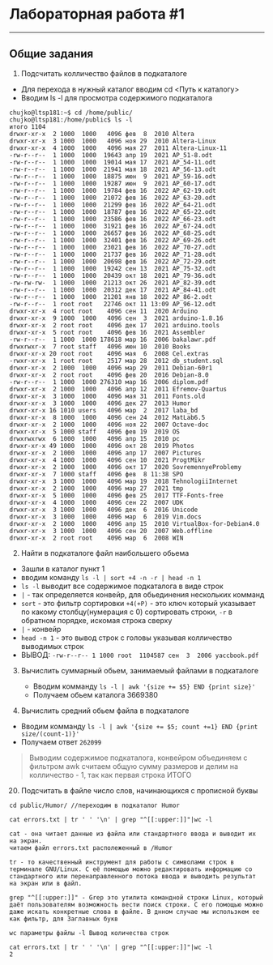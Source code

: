 # Лабораторная работа #1
---

## Общие задания
1. Подсчитать колличество файлов в подкаталоге
  - Для перехода в нужный каталог вводим cd <Путь к каталогу>
  - Вводим ls -l для просмотра содержимого подкаталога
  
  ```
  chujko@ltsp181:~$ cd /home/public/
chujko@ltsp181:/home/public$ ls -l
итого 1104
drwxr-xr-x  2 1000  1000   4096 фев  8  2010 Altera
drwxr-xr-x  3 1000  1000   4096 ноя 29  2010 Altera-Linux
drwxr-xr-x  4 1000  1000   4096 мая 27  2011 Altera-Linux-11
-rw-r--r--  1 1000  1000  19643 апр 19  2021 AP_51-8.odt
-rw-r--r--  1 1000  1000  19014 мая 17  2021 AP_54-11.odt
-rw-r--r--  1 1000  1000  21941 мая 18  2021 AP_56-13.odt
-rw-r--r--  1 1000  1000  18875 июн  9  2021 AP_59-16.odt
-rw-r--r--  1 1000  1000  19287 июн  9  2021 AP_60-17.odt
-rw-r--r--  1 1000  1000  19784 фев 16  2022 AP_62-19.odt
-rw-r--r--  1 1000  1000  21072 фев 16  2022 AP_63-20.odt
-rw-r--r--  1 1000  1000  21299 фев 16  2022 AP_64-21.odt
-rw-r--r--  1 1000  1000  18787 фев 16  2022 AP_65-22.odt
-rw-r--r--  1 1000  1000  23586 фев 16  2022 AP_66-23.odt
-rw-r--r--  1 1000  1000  31921 фев 16  2022 AP_67-24.odt
-rw-r--r--  1 1000  1000  26657 фев 16  2022 AP_68-25.odt
-rw-r--r--  1 1000  1000  32401 фев 16  2022 AP_69-26.odt
-rw-r--r--  1 1000  1000  23021 фев 16  2022 AP_70-27.odt
-rw-r--r--  1 1000  1000  21737 фев 16  2022 AP_71-28.odt
-rw-r--r--  1 1000  1000  20698 фев 16  2022 AP_72-29.odt
-rw-r--r--  1 1000  1000  19242 сен 13  2021 AP_75-32.odt
-rw-r--r--  1 1000  1000  20439 окт 18  2021 AP_79-36.odt
-rw-rw-rw-  1 1000  1000  21213 окт 26  2021 AP_82-39.odt
-rw-r--r--  1 1000  1000  20312 дек 17  2021 AP_84-41.odt
-rw-r--r--  1 1000  1000  21201 янв 18  2022 AP_86-2.odt
-rw-r--r--  1 root root   22746 окт 11 13:09 AP_96-12.odt
drwxr-xr-x  4 root root    4096 сен 11  2020 Arduino
drwxr-xr-x  9 1000  1000   4096 сен  3  2021 arduino-1.8.16
drwxr-xr-x  2 root root    4096 дек 17  2021 arduino.tools
drwxr-xr-x  5 root root    4096 фев 16  2021 Assembler
-rw-r--r--  1 1000  1000 178618 мар 16  2006 bakalawr.pdf
drwxrwxr-x  7 root staff   4096 июн 10  2010 Books
drwxr-xr-x 20 root root    4096 мая  6  2008 Cel.extras
-rwxr-xr-x  1 root root    2517 мар 28  2012 db_student.sql
drwxr-xr-x  2 1000  1000   4096 мар 29  2011 Debian-60r1
drwxr-xr-x  2 root root    4096 фев 20  2016 Debian-8.0
-rw-r--r--  1 1000  1000 276310 мар 16  2006 diplom.pdf
drwxr-xr-x  2 1000  1000   4096 апр 12  2011 Efremov-Quartus
drwxr-xr-x  3 1000  1000   4096 мая 31  2011 Fonts.old
drwxr-xr-x  3 1000  1000   4096 дек 27  2013 Humor
drwxr-xr-x 16 1010 users   4096 мар  2  2017 laba_bd
drwxr-xr-x  8 1000  1000   4096 сен 24  2012 MatLab6.5
drwxr-xr-x  2 1000  1000   4096 ноя 22  2007 Octave-doc
drwxr-xr-x  5 1000 staff   4096 фев 19  2019 OS
drwxrwxrwx  6 1000  1000   4096 апр 15  2010 pc
drwxr-xr-x 49 1000  1000   4096 окт 28  2019 Photos
drwxr-xr-x  2 1000  1000   4096 апр 17  2007 Pictures
drwxr-xr-x  4 1000  1000   4096 сен 10  2021 ProgtMikr
drwxr-xr-x  2 1000  1000   4096 окт 17  2020 SovremennyeProblemy
drwxr-xr-x  7 1000 staff   4096 фев  8 11:38 SPO
drwxr-xr-x  3 1000  1000   4096 мар 19  2018 TehnologiiInternet
drwxr-xr-x  2 1000  1000   4096 мар 27  2021 tmp
drwxr-xr-x  5 1000  1000   4096 фев 25  2017 TTF-Fonts-free
drwxr-xr-x  4 1000  1000   4096 сен 22  2007 UDK
drwxr-xr-x  3 1000  1000   4096 дек  6  2016 Unicode
drwxr-xr-x  3 1000  1000   4096 мар  6  2019 Vim.docs
drwxr-xr-x  2 1000  1000   4096 апр 15  2010 VirtualBox-for-Debian4.0
drwxr-xr-x  3 1000  1000   4096 сен 20  2007 Web.offline
drwxr-xr-x  2 root root    4096 мар  6  2008 WIN

  ```
  2. Найти в подкаталоге файл наибольшего обьема

- Зашли в каталог пункт 1
- вводим команду ```ls -l | sort +4 -n -r | head -n 1```
- ```ls -l``` выводит все содержимое подкаталога в виде строк
- ```|``` - так определяется конвейр, для обьединения нескольких комманд
- ```sort``` - это фильтр сортировки ```+4(+Р)``` - это ключ который указывает по какому столбцу(нумерация с 0) сортировать строки, ```-r``` в обратном порядке, искомая строка сверху
- ```|``` - конвейр
- ```head -n 1``` - это вывод строк с головы указывая колличество выводимых строк
- ВЫВОД: ```-rw-r--r-- 1 1000 root  1104587 сен  3  2006 yaccbook.pdf```


3. Вычислить суммарный обьем, занимаемый файлами в подкаталоге
    - Вводим комманду ```ls -l | awk '{size += $5} END {print size}'```
    - Получаем обьем каталога 3669380

4. Вычислить средний обьем файла в подкаталоге
- Вводим комманду ```ls -l | awk '{size += $5; count +=1} END {print size/(count-1)}' ```
- Получаем ответ ```262099```
> Выводим содержимое подкаталога, конвейром объединяем с фильтром awk считаем общую сумму размеров и делим на колличество - 1, так как первая строка ИТОГО

20. Подсчитать в файле число слов, начинающихся с прописной буквы
```
cd public/Humor/ //переходим в подкаталог Humor

cat errors.txt | tr ' ' '\n' | grep "^[[:upper:]]"|wc -l

cat - она читает данные из файла или стандартного ввода и выводит их на экран.
читаем файл errors.txt располеженный в /Humor

tr - то качественный инструмент для работы с символами строк в терминале GNU/Linux. С её помощью можно редактировать информацию со стандартного или перенаправленного потока ввода и выводить результат на экран или в файл.

grep "^[[:upper:]]" - Grep это утилита командной строки Linux, который даёт пользователям возможность вести поиск строки. С его помощью можно даже искать конкретные слова в файле. В днном случае мы использкем ее как фильтр, для Заглавных букв

wc параметры файлы -l Вывод количества строк

cat errors.txt | tr ' ' '\n' | grep "^[[:upper:]]"|wc -l
2
```


